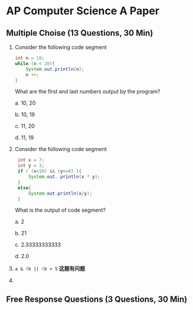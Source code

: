 # AP Computer Science A Paper

## Multiple Choise (13 Questions, 30 Min)
1. Consider the following code segment
   ```java
   int n = 10;
   while (n < 20){
       System.out.println(n);
       n ++;
   }
   ```
   What are the first and last numbers output by the program?
   
   a. 10, 20

   b. 10, 19

   c. 11, 20

   d. 11, 19

2. Consider the following code segment
   ```java
    int x = 7;
    int y = 3;
    if ( (x<10) && (y<=0) ){
        System.out. println(x * y);
    }
    else{
        System.out.println(x/y);
    }
   ```
   What is the output of code segment?

   a. 2

   b. 21

   c. 2.33333333333

   d. 2.0

3. `a & !b || !b < 5`
    **这题有问题**

4. 

## Free Response Questions (3 Questions, 30 Min)
